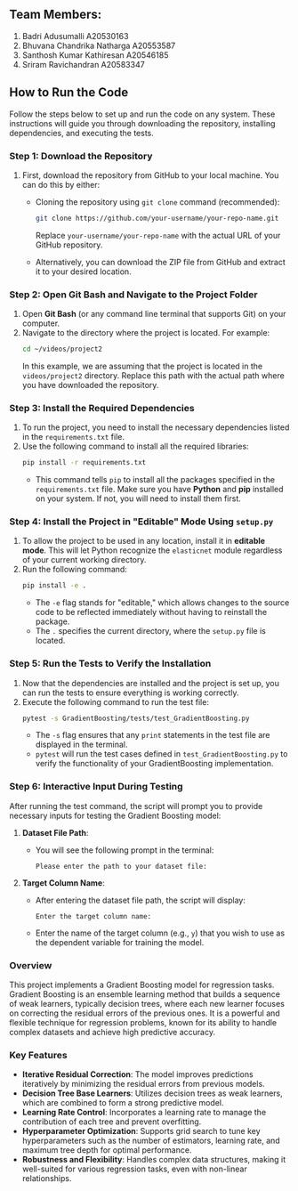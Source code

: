 ## Team Members:
1. Badri Adusumalli A20530163
2. Bhuvana Chandrika Natharga A20553587
3. Santhosh Kumar Kathiresan A20546185
4. Sriram Ravichandran A20583347




## How to Run the Code

Follow the steps below to set up and run the code on any system. These instructions will guide you through downloading the repository, installing dependencies, and executing the tests.

### Step 1: Download the Repository

1. First, download the repository from GitHub to your local machine. You can do this by either:
   - Cloning the repository using `git clone` command (recommended):
     ```bash
     git clone https://github.com/your-username/your-repo-name.git
     ```
     Replace `your-username/your-repo-name` with the actual URL of your GitHub repository.

   - Alternatively, you can download the ZIP file from GitHub and extract it to your desired location.
  
### Step 2: Open Git Bash and Navigate to the Project Folder

1. Open **Git Bash** (or any command line terminal that supports Git) on your computer.
2. Navigate to the directory where the project is located. For example:
   ```bash
   cd ~/videos/project2
   ```
   In this example, we are assuming that the project is located in the `videos/project2` directory. Replace this path with the actual path where you have downloaded the repository.

### Step 3: Install the Required Dependencies

1. To run the project, you need to install the necessary dependencies listed in the `requirements.txt` file.
2. Use the following command to install all the required libraries:
   ```bash
   pip install -r requirements.txt
   ```
   - This command tells `pip` to install all the packages specified in the `requirements.txt` file. Make sure you have **Python** and **pip** installed on your system. If not, you will need to install them first.

### Step 4: Install the Project in "Editable" Mode Using `setup.py`

1. To allow the project to be used in any location, install it in **editable mode**. This will let Python recognize the `elasticnet` module regardless of your current working directory.
2. Run the following command:
   ```bash
   pip install -e .
   ```
   - The `-e` flag stands for "editable," which allows changes to the source code to be reflected immediately without having to reinstall the package.
   - The `.` specifies the current directory, where the `setup.py` file is located.

### Step 5: Run the Tests to Verify the Installation

1. Now that the dependencies are installed and the project is set up, you can run the tests to ensure everything is working correctly.
2. Execute the following command to run the test file:
   ```bash
   pytest -s GradientBoosting/tests/test_GradientBoosting.py
   ```
   - The `-s` flag ensures that any `print` statements in the test file are displayed in the terminal.
   - `pytest` will run the test cases defined in `test_GradientBoosting.py` to verify the functionality of your GradientBoosting implementation.

### **Step 6: Interactive Input During Testing**

After running the test command, the script will prompt you to provide necessary inputs for testing the Gradient Boosting model:

1. **Dataset File Path**:  
   - You will see the following prompt in the terminal:  
     ```
     Please enter the path to your dataset file:
     ```

2. **Target Column Name**:  
   - After entering the dataset file path, the script will display:  
     ```
     Enter the target column name:
     ```
   - Enter the name of the target column (e.g., `y`) that you wish to use as the dependent variable for training the model.


### **Overview**

This project implements a Gradient Boosting model for regression tasks. Gradient Boosting is an ensemble learning method that builds a sequence of weak learners, typically decision trees, where each new learner focuses on correcting the residual errors of the previous ones. It is a powerful and flexible technique for regression problems, known for its ability to handle complex datasets and achieve high predictive accuracy.

### **Key Features**

- **Iterative Residual Correction**: The model improves predictions iteratively by minimizing the residual errors from previous models.
- **Decision Tree Base Learners**: Utilizes decision trees as weak learners, which are combined to form a strong predictive model.
- **Learning Rate Control**: Incorporates a learning rate to manage the contribution of each tree and prevent overfitting.
- **Hyperparameter Optimization**: Supports grid search to tune key hyperparameters such as the number of estimators, learning rate, and maximum tree depth for optimal performance.
- **Robustness and Flexibility**: Handles complex data structures, making it well-suited for various regression tasks, even with non-linear relationships.  


